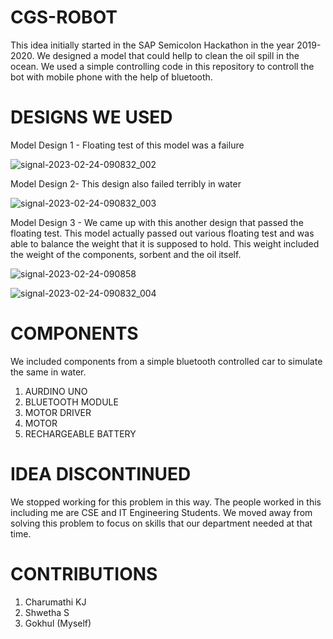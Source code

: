 # CGS-ROBOT
This idea initially started in the SAP Semicolon Hackathon in the year 2019-2020. We designed a model that could hellp to clean the oil spill in the ocean. We used a simple controlling code in this repository to controll the bot with mobile phone with the help of bluetooth.

# DESIGNS WE USED
Model Design 1 - Floating test of this model was a failure

![signal-2023-02-24-090832_002](https://user-images.githubusercontent.com/84320534/221086385-69601cc0-f550-4263-8b10-30a9cfd33159.gif)

Model Design 2- This design also failed terribly in water

![signal-2023-02-24-090832_003](https://user-images.githubusercontent.com/84320534/221086401-ccd128fd-a16c-405f-b6ac-8403e0de73ba.png)

Model Design 3 - We came up with this another design that passed the floating test. This model actually passed out various floating test and was able to balance the weight that it is supposed to hold. This weight included the weight of the components, sorbent and the oil itself.

![signal-2023-02-24-090858](https://user-images.githubusercontent.com/84320534/221086409-d06da523-2e68-4e4f-b8cb-f255a2421628.jpeg)

![signal-2023-02-24-090832_004](https://user-images.githubusercontent.com/84320534/221086426-de7d9230-1c80-495a-b81a-ae761388e27f.jpeg)

# COMPONENTS
We included components from a simple bluetooth controlled car to simulate the same in water.
1. AURDINO UNO
2. BLUETOOTH MODULE
3. MOTOR DRIVER
4. MOTOR
5. RECHARGEABLE BATTERY

# IDEA DISCONTINUED
We stopped working for this problem in this way. The people worked in this including me are CSE and IT Engineering Students. We moved away from solving this problem to focus on skills that our department needed at that time.

# CONTRIBUTIONS
1. Charumathi KJ
2. Shwetha S
3. Gokhul (Myself)
